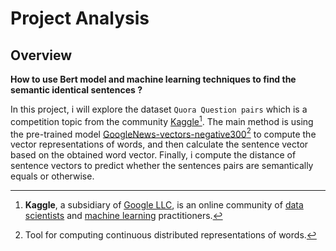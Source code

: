 # Project Analysis

## Overview

**How to use Bert model and machine learning techniques to find the semantic identical sentences ?**

In this project, i will explore the dataset `Quora Question pairs` which is a competition topic from the community [Kaggle](https://www.kaggle.com/competitions/quora-question-pairs)[^1]. The main method is using the pre-trained model [GoogleNews-vectors-negative300](https://code.google.com/archive/p/word2vec/)[^2] to compute the vector representations of words, and then calculate the sentence vector based on the obtained word vector. Finally, i compute the distance of sentence vectors to predict whether the sentences pairs are semantically equals or otherwise. 

[^1]: **Kaggle**, a subsidiary of [Google LLC](https://en.wikipedia.org/wiki/Google_LLC "Google LLC"), is an online community of [data scientists](https://en.wikipedia.org/wiki/Data_science "Data science") and [machine learning](https://en.wikipedia.org/wiki/Machine_learning "Machine learning") practitioners.  


[^2]:Tool for computing continuous distributed representations of words. 
